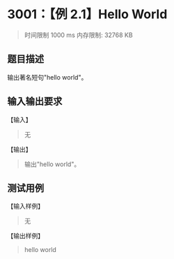 # 3001：【例 2.1】Hello World

> 时间限制 1000 ms
> 内存限制: 32768 KB

## 题目描述

输出著名短句"hello world"。

## 输入输出要求

【输入】

> 无

【输出】

> 输出"hello world"。

## 测试用例

【输入样例】

> 无

【输出样例】

> hello world
